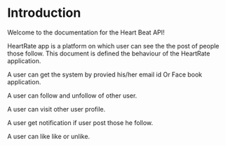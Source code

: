 # Introduction 

Welcome to the documentation for the Heart Beat API!

HeartRate app is a platform on which user can see the the post of people those follow. 
This document is defined the behaviour of the HeartRate application.

A user can get the system by provied his/her email id Or Face book application.

A user can follow and unfollow of other user.

A user can visit other user profile.

A user get notification if user post those he follow.

A user can like like or unlike.